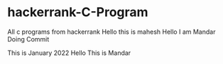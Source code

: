 # hackerrank-C-Program
All c programs from hackerrank
 Hello this is mahesh
Hello I am Mandar Doing Commit

This is January 2022
Hello This is Mandar
